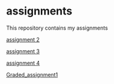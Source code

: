 # assignments
This repository contains my assignments

[assignment 2](https://github.com/marijnnaalden/assignments/blob/master/assignment2.ipynb)

[assignment 3](https://github.com/marijnnaalden/assignments/blob/master/assignment3%20(1).ipynb)

[assignment 4](https://github.com/marijnnaalden/assignments/blob/master/assignment4.ipynb)

[Graded_assignment1](https://github.com/marijnnaalden/assignments/blob/master/Graded_assignment1.ipynb)
